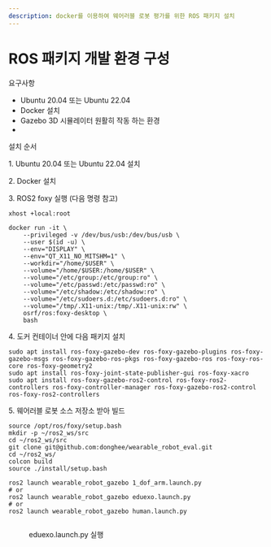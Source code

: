 ```yaml
---
description: docker를 이용하여 웨어러블 로봇 평가를 위한 ROS 패키지 설치
---
```


# ROS 패키지 개발 환경 구성

요구사항

* Ubuntu 20.04 또는 Ubuntu 22.04
* Docker 설치
* Gazebo 3D 시뮬레이터 원활히 작동 하는 환경
*

설치 순서

1\. Ubuntu 20.04 또는 Ubuntu 22.04 설치

2\. Docker 설치

3\. ROS2 foxy 실행 (다음 명령 참고)

```
xhost +local:root

docker run -it \
    --privileged -v /dev/bus/usb:/dev/bus/usb \
    --user $(id -u) \
    --env="DISPLAY" \
    --env="QT_X11_NO_MITSHM=1" \
    --workdir="/home/$USER" \
    --volume="/home/$USER:/home/$USER" \
    --volume="/etc/group:/etc/group:ro" \
    --volume="/etc/passwd:/etc/passwd:ro" \
    --volume="/etc/shadow:/etc/shadow:ro" \
    --volume="/etc/sudoers.d:/etc/sudoers.d:ro" \
    --volume="/tmp/.X11-unix:/tmp/.X11-unix:rw" \
    osrf/ros:foxy-desktop \
    bash
```

4\. 도커 컨테이너 안에 다음 패키지 설치

```
sudo apt install ros-foxy-gazebo-dev ros-foxy-gazebo-plugins ros-foxy-gazebo-msgs ros-foxy-gazebo-ros-pkgs ros-foxy-gazebo-ros ros-foxy-ros-core ros-foxy-geometry2
sudo apt install ros-foxy-joint-state-publisher-gui ros-foxy-xacro
sudo apt install ros-foxy-gazebo-ros2-control ros-foxy-ros2-controllers ros-foxy-controller-manager ros-foxy-gazebo-ros2-control ros-foxy-ros2-controllers
```

5\. 웨어러블 로봇 소스 저장소 받아 빌드

```
source /opt/ros/foxy/setup.bash
mkdir -p ~/ros2_ws/src
cd ~/ros2_ws/src
git clone git@github.com:donghee/wearable_robot_eval.git
cd ~/ros2_ws/
colcon build
source ./install/setup.bash

ros2 launch wearable_robot_gazebo 1_dof_arm.launch.py
# or
ros2 launch wearable_robot_gazebo eduexo.launch.py
# or
ros2 launch wearable_robot_gazebo human.launch.py
```

<figure><img src="https://files.gitbook.com/v0/b/gitbook-x-prod.appspot.com/o/spaces%2F-LmOTWbz2dgMNQsbqUOW%2Fuploads%2FGKPO7qbOmQkLJJRK81lr%2FPeek%202022-09-09%2023-48.gif?alt=media&#x26;token=ead262d0-0d96-4f38-9877-b5e175f84506" alt=""><figcaption><p>eduexo.launch.py 실행</p></figcaption></figure>






